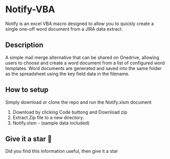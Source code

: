 # Notify-VBA
Notify is an excel VBA macro designed to allow you to quickly create a single one-off word document from a JIRA data extract.

## Description
A simple mail merge alternative that can be shared on Onedrive, allowing users to choose and create a word document from a list of configured word templates. 
Word documents are generated and saved into the same folder as the spreadsheet using the key field data in the filename.

## How to setup
Simply download or clone the repo and run the Notify.xlsm document

1. Download by clicking Code buttong and Download zip
2. Extract Zip file to a new directory.
3. Notify.xlsm - (sample data included)


Give it a star :tada:
---------------------
Did you find this information useful, then give it a star 
